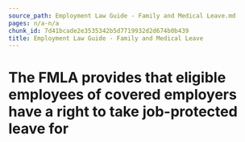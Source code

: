 ```yaml
---
source_path: Employment Law Guide - Family and Medical Leave.md
pages: n/a-n/a
chunk_id: 7d41bcade2e3535342b5d7719932d2d674b0b439
title: Employment Law Guide - Family and Medical Leave
---
```

# The FMLA provides that eligible employees of covered employers have a right to take job-protected leave for
